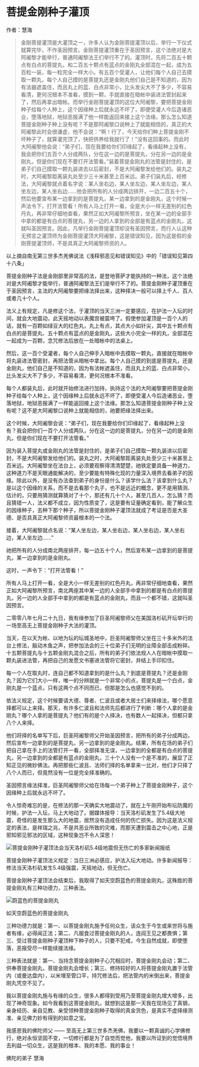 # 菩提金刚种子灌顶

作者：慧海

> 金刚菩提灌顶是大灌顶之一，许多人认为金刚菩提灌顶以后，举行一下仪式就算完毕，不作圣因预言。金刚菩提灌顶重在于圣因预言，这个法绝对是大阿阇黎才能举行，普通阿阇黎法王们举行不了的。灌顶时，先将二百五十颗点有白点的菩提丸，和二百五十颗点有蓝点的金刚丸全部混在一起，成为五百粒一装，每一粒完全一样大小。有五百个受灌人，让他们每个人自己去摸取一颗丸，每个人自己摸的是菩提丸还是金刚丸他们自己是不知道的，因为有法器遮盖住，而且丸上的蓝、白点非常小，比头发尖大不了多少，不容易看清，更何况根本不准看，摸到一颗，手就直接在暗帐中装进法管封起来了，然后再拿出暗帐。而举行金刚菩提灌顶的这位大阿阇黎，要把菩提金刚种子给每个人种上，这个因缘种上后就永远不坏了，即便受灌人今后造诸恶业，堕落地狱，地狱恶报满了他一样能返回来接上这个法缘。那么怎么知道菩提金刚种子种上没有呢？不是那阿阇黎口说种上了就能相信的，真正的大阿阇黎此时会很谦虚，他不会说：“啊！行了，今天给你们种上菩提金刚不坏种子了，就算灌完顶了，快把供养给我就行了！”没有这回事的。而此时大阿阇黎他会说：“弟子们，现在我要给你们印缘起了，看缘起种上没有，我会把你们五百个人分成两队，分在这一边的是菩提丸，分在另一边的是金刚丸，但是你们现在不要打开法管看。”装着菩提金刚丸的法管是封住的，是弟子们自己摸取一颗丸装进去以后密封，不是大阿阇黎发给他们的。装丸之时，大阿阇黎距离装丸处至少三十米甚至上百米远。弟子们装丸后，经修法，大阿阇黎就点着名字说：某人坐右边，某人坐左边，某人坐左边，某人坐左边，某人坐右边……他会把所有的人分成两边排开，一边二百五十个，然后他要宣布某一边拿到的是菩提丸，某一边拿到的是金刚丸，这个时候一声法令下，打开法管看！所有人马上打开一看，全是大小一样无差别的红色丹丸，再非常仔细地查看，果然正如大阿阇黎所预言，坐在某一边的全部手中拿的都是有白点的菩提丸，另一边的人拿到的全部是有蓝点的金刚丸，这就叫圣因预言。因此，凡举行金刚菩提灌顶却没有圣因预言，而行人认这种无预言之灌顶师为金刚菩提灌顶大阿阇黎，这是错误知见，因为这是假的金刚菩提灌顶师，不是具真正大阿阇黎师资的人。

以上摘自南无第三世多杰羌佛说法《浅释邪恶见和错误知见》中的「错误知见第四十八条」



菩提金刚种子法是金刚部里非常高的法，是登地菩萨才能执持的一种法，这个法绝对是大阿阇黎才能举行，普通阿阇黎法王们是举行不了的。菩提金刚种子灌顶重在于圣因预言，主法的大阿阇黎要把缘法择出来，这种择决一般可以择上千人、百人或者几十个人。


法义上有规定，凡是修这个法，于灌顶的当天三洲一定要感应，在护法一入坛的时间，就会大地震动，此天摇地动以表魔宫被震垮了。假使参加灌顶是一百个人的话，就有一百颗如绿豆大的红色丸，丸上有点，其点大小如针尖，其中五十颗点有白点的是菩提丸、五十颗点有蓝点的是金刚丸，这些大小完全一样的丸，全部混在一起成为一百颗，念咒修法后放在一处暗帐中的法桌上。


然后，这一百个受灌者，每个人自己伸手入暗帐中去摸取一颗丸，直接就在暗帐中将丸装进法管密封，再把法管从暗帐中拿出。每个人自己摸的到底是菩提丸，还是金刚丸，他们自己是不知道的，因为有法帐遮盖住，而且丸上的蓝、白点非常小，比头发尖大不了多少，不容易看清，更何况根本不准看。


每个人都装丸后，此时就开始修法进行加持，执持这个法的大阿阇黎要把菩提金刚种子给每个人种上，这个因缘种上后就永远不坏了，即便受灌人今后造诸恶业，堕落地狱，地狱恶报满了一样能返回接上这个法缘。那怎么知道菩提金刚种子种上没有呢？这不是大阿阇黎口说种上就能相信的，祂要把缘法择出来。


这个时候，大阿阇黎会说：“弟子们，现在我要给你们印缘起了，看缘起种上没有？我会把你们一百个人分成两队，分在这一边的是菩提丸，分在另一边的是金刚丸，但是你们现在不要打开法管看。”


因为装入菩提丸或金刚丸的法管是封住的，是弟子们自己摸取一颗丸装进以后密封，不是大阿阇黎发给他们的。装丸之时，大阿阇黎距离装丸处至少三十米甚至上百米远。大阿阇黎坐在法台上，必须要观察得清清楚楚，祂铁定要具备一种道力，这种道力不是天眼通能解决的，至少要能有特殊化现的力量深入境界去看弟子的因缘。除此以外，是没有办法查到弟子的身份是什么？该学什么法？该拿到什么丸？是以这个因缘的关系，而不是去看那个丸子，也不是远近的概念，更不是用猜测、估计的，只要用猜测就算猜对了十个，那还有几十个人，甚至几百人，怎么猜？而且猜错一人，法义都不成立，因为性质变了，这是要有证量确定看到，能了解众生的因缘种子，去种下那个种子，所以菩提金刚种子灌顶法就成了考证是否是大圣德、是否具真正大阿阇黎师资最根本的一个法。


接着，大阿阇黎就点名说：“某人坐左边，某人坐右边，某人坐右边，某人坐右边，某人坐左边……”


祂把所有的人分成南北两座排开，每一边五十个人，然后宣布某一边拿到的是菩提丸，某一边拿到的是金刚丸。


这时，一声令下：“打开法管看！”


所有人马上打开一看，全是大小一样无差别的红色丹丸，再非常仔细地查看，果然正如大阿阇黎所预言，南北两座其中某一边的人全部手中拿到的都是有白点的菩提丸，另一边的人全部手中拿到的都是有蓝点的金刚丸，而且一个都不错，这就叫圣因预言。


二零零八年七月二十九日，我有缘参加了巨圣阿阇黎师父在美国洛杉矶开坛举行的一场至高无上菩提金刚种子大法的灌顶。


当天，在以天为帐、以地为坛的坛城圣地中，巨圣阿阇黎师父坐在三十多米外的法台上修法，敲动木鱼之声，把参加法会的三十位弟子们无明的业障全部击成粉碎。十五颗菩提丸与十五颗金刚丸混合之后，所有的弟子们依法规人人在暗帐中摸取一颗丸装进法管，再把自己的发愿文书塞进法管将它密封，并结上手印扣住。


每一个人在取丸时，连自己都不知道拿到的是什么丸？到底是菩提丸？还是金刚丸？因为它们大小一样，唯一的分辨就是一个非常小的点，菩提丸是一个白点，金刚丸是一个蓝点，只有这两个点不同而已，但那是怎么也感觉不到的。


依法义规定，这个时候要请大德、尊者、仁波且或者大居士们来择缘法，哪个愿意择都可以上来择。那天，有许多仁波且和法师先后都进行了判断：哪个人拿的是金刚丸？哪个人拿的是菩提丸？他们有的是个人择决，也有数人一起择决，但都只拿八个人来择。


他们将择的名单写下后，巨圣阿阇黎师父开始圣因预言，把所有的弟子分成两边，然后宣布一边拿到的是菩提丸，另一边拿到的是金刚丸。结果，所有在场的弟子们把自己拿在手上的法管打开一看，全部择准无误，一边拿到的全都是有白点的菩提丸，另一边拿到的全都是有蓝点的金刚丸，三十个人没有一个是不准的，展显了正知正见的微妙佛法。再把那些仁波且、法师们择的名单拿来一比对，他们才只择了八个人而已，但竟然没有一位是完全择准确的。


圣因预言缘法择准，巨圣阿阇黎师父给在场每一个弟子种上了菩提金刚种子，这个因缘种上后就永远不坏了。


令人惊奇难忘的是，在修法的那一天确实大地震动了，就在上午刚开始布坛防魔的时候，护法一入坛，马上大地动了。据媒体报导：当天洛杉矶发生了5.4级大地震，奇怪的是发生那么大的地震，居然没有造成任何的伤亡损失。因为这是法义规定的表法，是祥瑞之兆，不是共恶业所致的灾难，而那天遭到震击之中心地，正是邪知邪见邪法的区域，这种现象岂不令人深思！


![菩提金刚种子灌顶法会当天洛杉矶5.4级地震但无伤亡的多家新闻报纸](https://s2.loli.net/2022/03/28/bwxmzSQBLyoRTjY.jpg)

菩提金刚种子灌顶法义规定：当日三洲必感应，护法入坛大地动。许多新闻报导：修法当天洛杉矶发生5.4级强震，天摇地动，但无伤亡。

菩提金刚种子灌顶法会结束后，我取得了如天空蔚蓝色的菩提金刚丸，这殊胜的菩提金刚丸有三种功德力，三种表法。

![蔚蓝色的菩提金刚丸](https://s2.loli.net/2022/03/28/d13WoB7rz6vZ8jM.jpg)

如天空蔚蓝色的菩提金刚丸


三种功德力就是：第一、以菩提金刚丸施予任何众生，该众生于今生或来世将与施者有缘，必得闻正法；第二、凡服食过菩提金刚丸的人，连阎王见之都畏惧；第三、受过菩提金刚种子灌顶种下种子的人，只要不犯戒，今生自然成就，即使堕落，恶报受尽一样能续接法缘。


三种表法就是：第一、当持念菩提金刚种子心咒相应时，菩提金刚丸会动；第二、供奉菩提金刚丸，菩提金刚丸会增长；第三、修持较好的人将菩提金刚丸置于法管内（或曼达盘内），以米埋至管口平，持咒修法后，把法管内的米倒出来，菩提金刚丸凭空不见了。


我以菩提金刚丸施与有缘的众生，很多人都得到受用乃至菩提金刚丸增大增多，出现了神奇现象。如今我看到这菩提金刚丸，就想到这是那一天我在现场见了真钢，亲身经历、亲自见教、亲受领种菩提金刚种子取得的真金货色，是真实不虚择缘测准、亲见佛力妙有得到的如意之宝。


我感恩我的佛陀师父 —— 至高无上第三世多杰羌佛，我要以一颗真诚的心学佛修行，绝对永恒坚固不变，一切修行都是为了自觉而觉他，我要以所证到的觉悟境界去利益一切众生，这是我的根本、我的本愿、我的事业！


佛陀的弟子 慧海